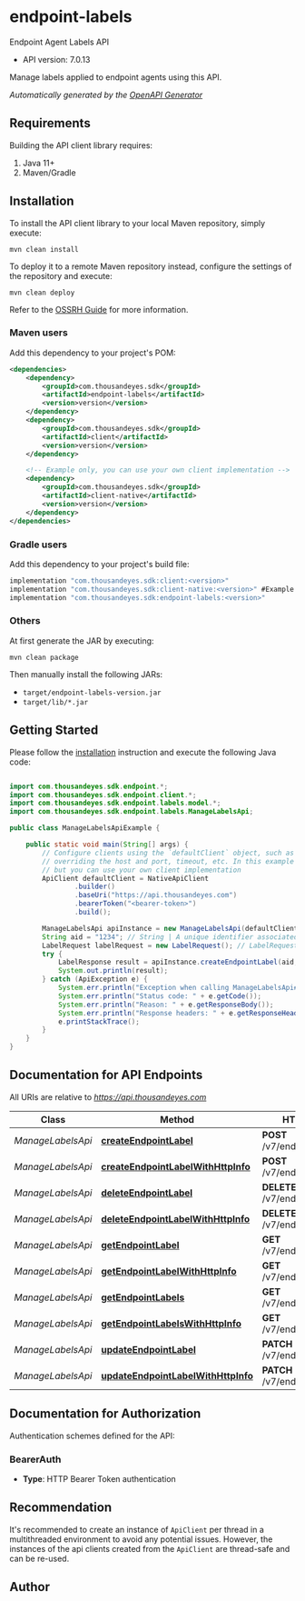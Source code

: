 # endpoint-labels

Endpoint Agent Labels API

- API version: 7.0.13

Manage labels applied to endpoint agents using this API.



*Automatically generated by the [OpenAPI Generator](https://openapi-generator.tech)*

## Requirements

Building the API client library requires:

1. Java 11+
2. Maven/Gradle

## Installation

To install the API client library to your local Maven repository, simply execute:

```shell
mvn clean install
```

To deploy it to a remote Maven repository instead, configure the settings of the repository and execute:

```shell
mvn clean deploy
```

Refer to the [OSSRH Guide](http://central.sonatype.org/pages/ossrh-guide.html) for more information.

### Maven users

Add this dependency to your project's POM:

```xml
<dependencies>
    <dependency>
        <groupId>com.thousandeyes.sdk</groupId>
        <artifactId>endpoint-labels</artifactId>
        <version>version</version>
    </dependency>
    <dependency>
        <groupId>com.thousandeyes.sdk</groupId>
        <artifactId>client</artifactId>
        <version>version</version>
    </dependency>

    <!-- Example only, you can use your own client implementation -->
    <dependency>
        <groupId>com.thousandeyes.sdk</groupId>
        <artifactId>client-native</artifactId>
        <version>version</version>
    </dependency>
</dependencies>

```

### Gradle users

Add this dependency to your project's build file:

```groovy
implementation "com.thousandeyes.sdk:client:<version>"
implementation "com.thousandeyes.sdk:client-native:<version>" #Example only, you can use your own client implementation
implementation "com.thousandeyes.sdk:endpoint-labels:<version>"
```

### Others

At first generate the JAR by executing:

```shell
mvn clean package
```

Then manually install the following JARs:

- `target/endpoint-labels-version.jar`
- `target/lib/*.jar`

## Getting Started

Please follow the [installation](#installation) instruction and execute the following Java code:

```java

import com.thousandeyes.sdk.endpoint.*;
import com.thousandeyes.sdk.endpoint.client.*;
import com.thousandeyes.sdk.endpoint.labels.model.*;
import com.thousandeyes.sdk.endpoint.labels.ManageLabelsApi;

public class ManageLabelsApiExample {

    public static void main(String[] args) {
        // Configure clients using the `defaultClient` object, such as
        // overriding the host and port, timeout, etc. In this example we are using the NativeApiClient
        // but you can use your own client implementation
        ApiClient defaultClient = NativeApiClient
                .builder()
                .baseUri("https://api.thousandeyes.com")
                .bearerToken("<bearer-token>")
                .build();

        ManageLabelsApi apiInstance = new ManageLabelsApi(defaultClient);
        String aid = "1234"; // String | A unique identifier associated with your account group. You can retrieve your `AccountGroupId` from the `/account-groups` endpoint. Note that you must be assigned to the target account group. Specifying this parameter without being assigned to the target account group will result in an error response.
        LabelRequest labelRequest = new LabelRequest(); // LabelRequest | Label settings
        try {
            LabelResponse result = apiInstance.createEndpointLabel(aid, labelRequest);
            System.out.println(result);
        } catch (ApiException e) {
            System.err.println("Exception when calling ManageLabelsApi#createEndpointLabel");
            System.err.println("Status code: " + e.getCode());
            System.err.println("Reason: " + e.getResponseBody());
            System.err.println("Response headers: " + e.getResponseHeaders());
            e.printStackTrace();
        }
    }
}

```

## Documentation for API Endpoints

All URIs are relative to *https://api.thousandeyes.com*

Class | Method | HTTP request | Description
------------ | ------------- | ------------- | -------------
*ManageLabelsApi* | [**createEndpointLabel**](docs/ManageLabelsApi.md#createEndpointLabel) | **POST** /v7/endpoint/labels | Create label
*ManageLabelsApi* | [**createEndpointLabelWithHttpInfo**](docs/ManageLabelsApi.md#createEndpointLabelWithHttpInfo) | **POST** /v7/endpoint/labels | Create label
*ManageLabelsApi* | [**deleteEndpointLabel**](docs/ManageLabelsApi.md#deleteEndpointLabel) | **DELETE** /v7/endpoint/labels/{id} | Delete label
*ManageLabelsApi* | [**deleteEndpointLabelWithHttpInfo**](docs/ManageLabelsApi.md#deleteEndpointLabelWithHttpInfo) | **DELETE** /v7/endpoint/labels/{id} | Delete label
*ManageLabelsApi* | [**getEndpointLabel**](docs/ManageLabelsApi.md#getEndpointLabel) | **GET** /v7/endpoint/labels/{id} | Retrieve label
*ManageLabelsApi* | [**getEndpointLabelWithHttpInfo**](docs/ManageLabelsApi.md#getEndpointLabelWithHttpInfo) | **GET** /v7/endpoint/labels/{id} | Retrieve label
*ManageLabelsApi* | [**getEndpointLabels**](docs/ManageLabelsApi.md#getEndpointLabels) | **GET** /v7/endpoint/labels | List labels
*ManageLabelsApi* | [**getEndpointLabelsWithHttpInfo**](docs/ManageLabelsApi.md#getEndpointLabelsWithHttpInfo) | **GET** /v7/endpoint/labels | List labels
*ManageLabelsApi* | [**updateEndpointLabel**](docs/ManageLabelsApi.md#updateEndpointLabel) | **PATCH** /v7/endpoint/labels/{id} | Update label
*ManageLabelsApi* | [**updateEndpointLabelWithHttpInfo**](docs/ManageLabelsApi.md#updateEndpointLabelWithHttpInfo) | **PATCH** /v7/endpoint/labels/{id} | Update label


<a id="documentation-for-authorization"></a>
## Documentation for Authorization


Authentication schemes defined for the API:
<a id="BearerAuth"></a>
### BearerAuth


- **Type**: HTTP Bearer Token authentication


## Recommendation

It's recommended to create an instance of `ApiClient` per thread in a multithreaded environment to avoid any potential issues.
However, the instances of the api clients created from the `ApiClient` are thread-safe and can be re-used.

## Author



